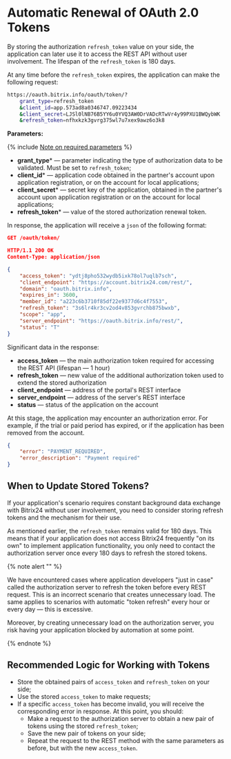 # Automatic Renewal of OAuth 2.0 Tokens

By storing the authorization `refresh_token` value on your side, the application can later use it to access the REST API without user involvement. The lifespan of the `refresh_token` is 180 days.

At any time before the `refresh_token` expires, the application can make the following request:

```bash
https://oauth.bitrix.info/oauth/token/?
    grant_type=refresh_token
    &client_id=app.573ad8a0346747.09223434
    &client_secret=LJSl0lNB76B5YY6u0YVQ3AW0DrVADcRTwVr4y99PXU1BWQybWK
    &refresh_token=nfhxkzk3gvrg375wl7u7xex9awz6o3k8
```

**Parameters:**

{% include [Note on required parameters](../../_includes/required.md) %}

- **grant_type*** — parameter indicating the type of authorization data to be validated. Must be set to `refresh_token`;
- **client_id*** — application code obtained in the partner's account upon application registration, or on the account for local applications;
- **client_secret*** — secret key of the application, obtained in the partner's account upon application registration or on the account for local applications;
- **refresh_token*** — value of the stored authorization renewal token.

In response, the application will receive a `json` of the following format:

```json
GET /oauth/token/

HTTP/1.1 200 OK
Content-Type: application/json

{
    "access_token": "ydtj8pho532wydb5ixk78ol7uqlb7sch",
    "client_endpoint": "https://account.bitrix24.com/rest/",
    "domain": "oauth.bitrix.info",
    "expires_in": 3600,
    "member_id": "a223c6b3710f85df22e9377d6c4f7553",
    "refresh_token": "3s6lr4kr3cv2od4v853gvrchb875bwxb",
    "scope": "app",
    "server_endpoint": "https://oauth.bitrix.info/rest/",
    "status": "T"
}
```

Significant data in the response:

- **access_token** — the main authorization token required for accessing the REST API (lifespan — 1 hour)
- **refresh_token** — new value of the additional authorization token used to extend the stored authorization
- **client_endpoint** — address of the portal's REST interface
- **server_endpoint** — address of the server's REST interface
- **status** — status of the application on the account

At this stage, the application may encounter an authorization error. For example, if the trial or paid period has expired, or if the application has been removed from the account.

```json
{
    "error": "PAYMENT_REQUIRED",
    "error_description": "Payment required"
}
```

## When to Update Stored Tokens?

If your application's scenario requires constant background data exchange with Bitrix24 without user involvement, you need to consider storing refresh tokens and the mechanism for their use.

As mentioned earlier, the `refresh_token` remains valid for 180 days. This means that if your application does not access Bitrix24 frequently "on its own" to implement application functionality, you only need to contact the authorization server once every 180 days to refresh the stored tokens.

{% note alert "" %}

We have encountered cases where application developers "just in case" called the authorization server to refresh the token before every REST request. This is an incorrect scenario that creates unnecessary load. The same applies to scenarios with automatic "token refresh" every hour or every day — this is excessive.

Moreover, by creating unnecessary load on the authorization server, you risk having your application blocked by automation at some point.

{% endnote %}

## Recommended Logic for Working with Tokens

- Store the obtained pairs of `access_token` and `refresh_token` on your side;
- Use the stored `access_token` to make requests;
- If a specific `access_token` has become invalid, you will receive the corresponding error in response. At this point, you should:
  - Make a request to the authorization server to obtain a new pair of tokens using the stored `refresh_token`;
  - Save the new pair of tokens on your side;
  - Repeat the request to the REST method with the same parameters as before, but with the new `access_token`.
